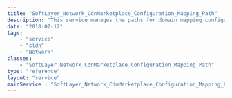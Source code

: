 ```yaml
---
title: "SoftLayer_Network_CdnMarketplace_Configuration_Mapping_Path"
description: "This service manages the paths for domain mapping configurations. "
date: "2018-02-12"
tags:
    - "service"
    - "sldn"
    - "Network"
classes:
    - "SoftLayer_Network_CdnMarketplace_Configuration_Mapping_Path"
type: "reference"
layout: "service"
mainService : "SoftLayer_Network_CdnMarketplace_Configuration_Mapping_Path"
---
```

